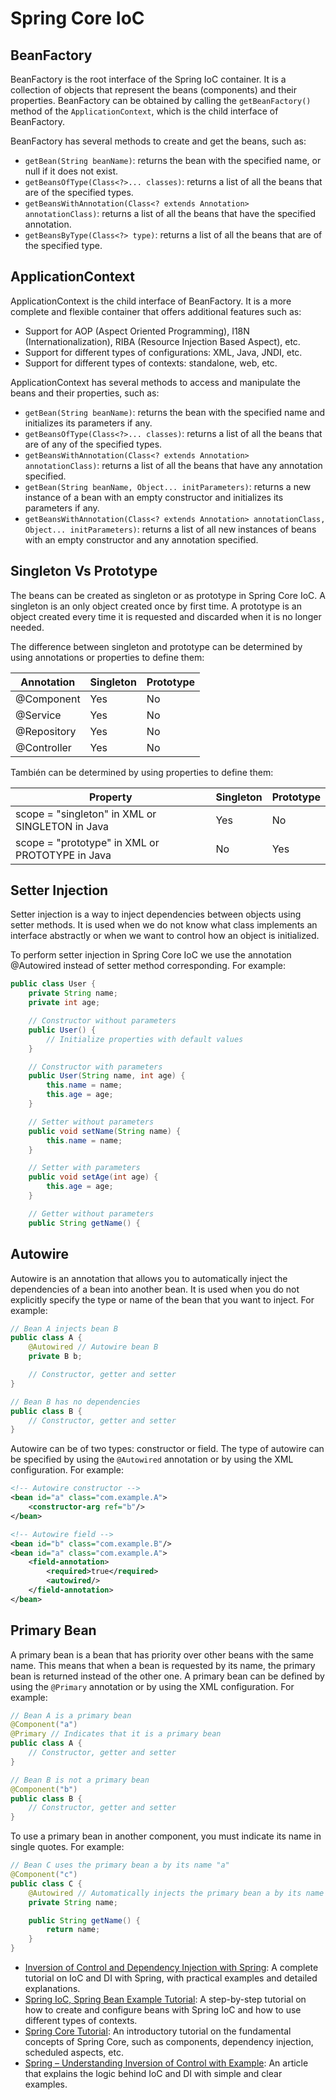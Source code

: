 # Spring Core IoC

## BeanFactory

BeanFactory is the root interface of the Spring IoC container. It is a collection of objects that represent the beans (components) and their properties. BeanFactory can be obtained by calling the `getBeanFactory()` method of the `ApplicationContext`, which is the child interface of BeanFactory.

BeanFactory has several methods to create and get the beans, such as:

- `getBean(String beanName)`: returns the bean with the specified name, or null if it does not exist.
- `getBeansOfType(Class<?>... classes)`: returns a list of all the beans that are of the specified types.
- `getBeansWithAnnotation(Class<? extends Annotation> annotationClass)`: returns a list of all the beans that have the specified annotation.
- `getBeansByType(Class<?> type)`: returns a list of all the beans that are of the specified type.

## ApplicationContext

ApplicationContext is the child interface of BeanFactory. It is a more complete and flexible container that offers additional features such as:

- Support for AOP (Aspect Oriented Programming), I18N (Internationalization), RIBA (Resource Injection Based Aspect), etc.
- Support for different types of configurations: XML, Java, JNDI, etc.
- Support for different types of contexts: standalone, web, etc.

ApplicationContext has several methods to access and manipulate the beans and their properties, such as:

- `getBean(String beanName)`: returns the bean with the specified name and initializes its parameters if any.
- `getBeansOfType(Class<?>... classes)`: returns a list of all the beans that are of any of the specified types.
- `getBeansWithAnnotation(Class<? extends Annotation> annotationClass)`: returns a list of all the beans that have any annotation specified.
- `getBean(String beanName, Object... initParameters)`: returns a new instance of a bean with an empty constructor and initializes its parameters if any.
- `getBeansWithAnnotation(Class<? extends Annotation> annotationClass, Object... initParameters)`: returns a list of all new instances of beans with an empty constructor and any annotation specified.

## Singleton Vs Prototype

The beans can be created as singleton or as prototype in Spring Core IoC. A singleton is an only object created once by first time. A prototype is an object created every time it is requested and discarded when it is no longer needed.

The difference between singleton and prototype can be determined by using annotations or properties to define them:

| Annotation | Singleton | Prototype |
| --- | --- | --- |
| @Component | Yes | No |
| @Service | Yes | No |
| @Repository | Yes | No |
| @Controller | Yes | No |

También can be determined by using properties to define them:

| Property | Singleton | Prototype |
| --- | --- | --- |
| scope = "singleton" in XML or SINGLETON in Java | Yes | No |
| scope = "prototype" in XML or PROTOTYPE in Java | No | Yes |

## Setter Injection

Setter injection is a way to inject dependencies between objects using setter methods. It is used when we do not know what class implements an interface abstractly or when we want to control how an object is initialized.

To perform setter injection in Spring Core IoC we use the annotation @Autowired instead of setter method corresponding. For example:

```java
public class User {
    private String name;
    private int age;

    // Constructor without parameters
    public User() {
        // Initialize properties with default values
    }

    // Constructor with parameters
    public User(String name, int age) {
        this.name = name;
        this.age = age;
    }

    // Setter without parameters
    public void setName(String name) {
        this.name = name;
    }

    // Setter with parameters
    public void setAge(int age) {
        this.age = age;
    }

    // Getter without parameters
    public String getName() {
```

## Autowire

Autowire is an annotation that allows you to automatically inject the dependencies of a bean into another bean. It is used when you do not explicitly specify the type or name of the bean that you want to inject. For example:

```java
// Bean A injects bean B
public class A {
    @Autowired // Autowire bean B
    private B b;

    // Constructor, getter and setter
}

// Bean B has no dependencies
public class B {
    // Constructor, getter and setter
}
```

Autowire can be of two types: constructor or field. The type of autowire can be specified by using the `@Autowired` annotation or by using the XML configuration. For example:

```xml
<!-- Autowire constructor -->
<bean id="a" class="com.example.A">
    <constructor-arg ref="b"/>
</bean>

<!-- Autowire field -->
<bean id="b" class="com.example.B"/>
<bean id="a" class="com.example.A">
    <field-annotation>
        <required>true</required>
        <autowired/>
    </field-annotation>
</bean>
```

## Primary Bean

A primary bean is a bean that has priority over other beans with the same name. This means that when a bean is requested by its name, the primary bean is returned instead of the other one. A primary bean can be defined by using the `@Primary` annotation or by using the XML configuration. For example:

```java
// Bean A is a primary bean
@Component("a")
@Primary // Indicates that it is a primary bean
public class A {
    // Constructor, getter and setter
}

// Bean B is not a primary bean
@Component("b")
public class B {
    // Constructor, getter and setter
}
```

To use a primary bean in another component, you must indicate its name in single quotes. For example:

```java
// Bean C uses the primary bean a by its name "a"
@Component("c")
public class C {
    @Autowired // Automatically injects the primary bean a by its name "a"
    private String name;

    public String getName() {
        return name;
    }
}
```

- [Inversion of Control and Dependency Injection with Spring](https://www.baeldung.com/inversion-control-and-dependency-injection-in-spring): A complete tutorial on IoC and DI with Spring, with practical examples and detailed explanations.
- [Spring IoC, Spring Bean Example Tutorial](https://www.digitalocean.com/community/tutorials/spring-ioc-bean-example-tutorial): A step-by-step tutorial on how to create and configure beans with Spring IoC and how to use different types of contexts.
- [Spring Core Tutorial](https://www.javaguides.net/p/spring-core-tutorial.html): An introductory tutorial on the fundamental concepts of Spring Core, such as components, dependency injection, scheduled aspects, etc.
- [Spring – Understanding Inversion of Control with Example](https://www.geeksforgeeks.org/spring-understanding-inversion-of-control-with-example/): An article that explains the logic behind IoC and DI with simple and clear examples.
